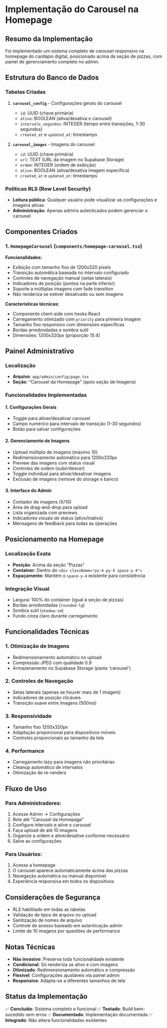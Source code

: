 # Implementação do Carousel na Homepage

## Resumo da Implementação

Foi implementado um sistema completo de carousel responsivo na homepage do cardápio digital, posicionado acima da seção de pizzas, com painel de gerenciamento completo no admin.

## Estrutura do Banco de Dados

### Tabelas Criadas

1. **`carousel_config`** - Configurações gerais do carousel
   - `id`: UUID (chave primária)
   - `ativo`: BOOLEAN (ativa/desativa o carousel)
   - `intervalo_segundos`: INTEGER (tempo entre transições, 1-30 segundos)
   - `created_at` e `updated_at`: timestamps

2. **`carousel_images`** - Imagens do carousel
   - `id`: UUID (chave primária)
   - `url`: TEXT (URL da imagem no Supabase Storage)
   - `ordem`: INTEGER (ordem de exibição)
   - `ativo`: BOOLEAN (ativa/desativa imagem específica)
   - `created_at` e `updated_at`: timestamps

### Políticas RLS (Row Level Security)

- **Leitura pública**: Qualquer usuário pode visualizar as configurações e imagens ativas
- **Administração**: Apenas admins autenticados podem gerenciar o carousel

## Componentes Criados

### 1. `HomepageCarousel` (`components/homepage-carousel.tsx`)

**Funcionalidades:**
- Exibição com tamanho fixo de 1200x320 pixels
- Transição automática baseada no intervalo configurado
- Controles de navegação manual (setas laterais)
- Indicadores de posição (pontos na parte inferior)
- Suporte a múltiplas imagens com fade transition
- Não renderiza se estiver desativado ou sem imagens

**Características técnicas:**
- Componente client-side com hooks React
- Carregamento otimizado com `priority` para primeira imagem
- Tamanho fixo responsivo com dimensões específicas
- Bordas arredondadas e sombra sutil
- Dimensões: 1200x320px (proporção 15:4)

## Painel Administrativo

### Localização
- **Arquivo**: `app/admin/config/page.tsx`
- **Seção**: "Carousel da Homepage" (após seção de Imagens)

### Funcionalidades Implementadas

#### 1. **Configurações Gerais**
- Toggle para ativar/desativar carousel
- Campo numérico para intervalo de transição (1-30 segundos)
- Botão para salvar configurações

#### 2. **Gerenciamento de Imagens**
- Upload múltiplo de imagens (máximo 10)
- Redimensionamento automático para 1200x320px
- Preview das imagens com status visual
- Controles de ordem (subir/descer)
- Toggle individual para ativar/desativar imagens
- Exclusão de imagens (remove do storage e banco)

#### 3. **Interface do Admin**
- Contador de imagens (X/10)
- Área de drag-and-drop para upload
- Lista organizada com previews
- Indicadores visuais de status (ativo/inativo)
- Mensagens de feedback para todas as operações

## Posicionamento na Homepage

### Localização Exata
- **Posição**: Acima da seção "Pizzas"
- **Container**: Dentro do `<div className="px-4 py-4 space-y-4">`
- **Espaçamento**: Mantém o `space-y-4` existente para consistência

### Integração Visual
- Largura: 100% do container (igual à seção de pizzas)
- Bordas arredondadas (`rounded-lg`)
- Sombra sutil (`shadow-sm`)
- Fundo cinza claro durante carregamento

## Funcionalidades Técnicas

### 1. **Otimização de Imagens**
- Redimensionamento automático no upload
- Compressão JPEG com qualidade 0.9
- Armazenamento no Supabase Storage (pasta 'carousel')

### 2. **Controles de Navegação**
- Setas laterais (apenas se houver mais de 1 imagem)
- Indicadores de posição clicáveis
- Transição suave entre imagens (500ms)

### 3. **Responsividade**
- Tamanho fixo 1200x320px
- Adaptação proporcional para dispositivos móveis
- Controles proporcionais ao tamanho da tela

### 4. **Performance**
- Carregamento lazy para imagens não prioritárias
- Cleanup automático de intervalos
- Otimização de re-renders

## Fluxo de Uso

### Para Administradores:
1. Acesse Admin → Configurações
2. Role até "Carousel da Homepage"
3. Configure intervalo e ative o carousel
4. Faça upload de até 10 imagens
5. Organize a ordem e ative/desative conforme necessário
6. Salve as configurações

### Para Usuários:
1. Acesse a homepage
2. O carousel aparece automaticamente acima das pizzas
3. Navegação automática ou manual disponível
4. Experiência responsiva em todos os dispositivos

## Considerações de Segurança

- RLS habilitado em todas as tabelas
- Validação de tipos de arquivo no upload
- Sanitização de nomes de arquivo
- Controle de acesso baseado em autenticação admin
- Limite de 10 imagens por questões de performance

## Notas Técnicas

- **Não invasivo**: Preserva toda funcionalidade existente
- **Condicional**: Só renderiza se ativo e com imagens
- **Otimizado**: Redimensionamento automático e compressão
- **Flexível**: Configurações ajustáveis via painel admin
- **Responsivo**: Adapta-se a diferentes tamanhos de tela

## Status da Implementação

✅ **Concluído**: Sistema completo e funcional
✅ **Testado**: Build bem-sucedido sem erros
✅ **Documentado**: Implementação documentada
✅ **Integrado**: Não altera funcionalidades existentes 